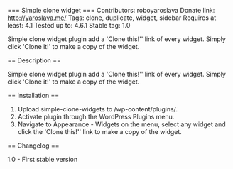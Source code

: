 === Simple clone widget ===
Contributors: roboyaroslava
Donate link: http://yaroslava.me/
Tags: clone, duplicate, widget, sidebar
Requires at least: 4.1
Tested up to: 4.6.1
Stable tag: 1.0

Simple clone widget plugin add a 'Clone this!'' link of every widget. Simply click 'Clone it!' to make a copy of the widget.

== Description ==

Simple clone widget plugin add a 'Clone this!'' link of every widget. Simply click 'Clone it!' to make a copy of the widget.

== Installation ==

1. Upload simple-clone-widgets to /wp-content/plugins/.
2. Activate plugin through the WordPress Plugins menu.
3. Navigate to Appearance - Widgets on the menu, select any widget and click the 'Clone this!'' link to make a copy of the widget.

== Changelog ==

1.0 - First stable version